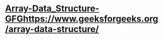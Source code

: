 # [Array-Data_Structure-GFG](https://www.geeksforgeeks.org/array-data-structure/)https://www.geeksforgeeks.org/array-data-structure/
